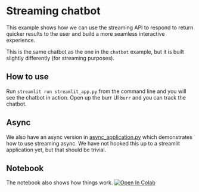 # Streaming chatbot

This example shows how we can use the streaming API
to respond to return quicker results to the user and build a more
seamless interactive experience.

This is the same chatbot as the one in the `chatbot` example,
but it is built slightly differently (for streaming purposes).

## How to use

Run `streamlit run streamlit_app.py` from the command line and you will see the chatbot in action.
Open up the burr UI `burr` and you can track the chatbot.

## Async

We also have an async version in [async_application.py](async_application.py)
which demonstrates how to use streaming async. We have not hooked this up
to a streamlit application yet, but that should be trivial.

## Notebook
The notebook also shows how things work. <a target="_blank" href="https://colab.research.google.com/github/apache/burr/blob/main/examples/streaming-overview/notebook.ipynb">
  <img src="https://colab.research.google.com/assets/colab-badge.svg" alt="Open In Colab"/>
</a>
